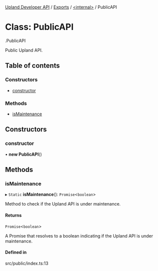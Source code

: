 [Upland Developer API](../README.md) / [Exports](../modules.md) / [<internal\>](../modules/internal_.md) / PublicAPI

# Class: PublicAPI

[<internal>](../modules/internal_.md).PublicAPI

Public Upland API.

## Table of contents

### Constructors

- [constructor](internal_.PublicAPI.md#constructor)

### Methods

- [isMaintenance](internal_.PublicAPI.md#ismaintenance)

## Constructors

### constructor

• **new PublicAPI**()

## Methods

### isMaintenance

▸ `Static` **isMaintenance**(): `Promise`<`boolean`\>

Method to check if the Upland API is under maintenance.

#### Returns

`Promise`<`boolean`\>

A Promise that resolves to a boolean indicating if the Upland API is under maintenance.

#### Defined in

src/public/index.ts:13
